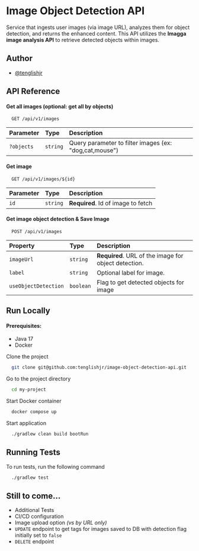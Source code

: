 
# Image Object Detection API

Service that ingests user images (via image URL), analyzes them for object detection, and returns the enhanced content. This API utilizes the **Imagga image analysis API** to retrieve detected objects within images.

## Author

- [@tenglishjr](https://www.github.com/tenglishjr)

## API Reference

#### Get all images (optional: get all by objects)

```http
  GET /api/v1/images
```

| Parameter | Type     | Description                |
| :-------- | :------- | :------------------------- |
| `?objects` | `string` | Query parameter to filter images (ex: "dog,cat,mouse")|

#### Get image

```http
  GET /api/v1/images/${id}
```

| Parameter | Type     | Description                       |
| :-------- | :------- | :-------------------------------- |
| `id`      | `string` | **Required**. Id of image to fetch|

#### Get image object detection & Save Image

```http
  POST /api/v1/images
```

| Property | Type     | Description                       |
| :-------- | :------- | :-------------------------------- |
| `imageUrl`      | `string` | **Required**. URL of the image for object detection.|
| `label`      | `string` | Optional label for image.|
| `useObjectDetection`      | `boolean` | Flag to get detected objects for image|


## Run Locally

#### Prerequisites:
- Java 17
- Docker

Clone the project

```bash
  git clone git@github.com:tenglishjr/image-object-detection-api.git
```

Go to the project directory

```bash
  cd my-project
```

Start Docker container

```bash
  docker compose up
```

Start application

```bash
  ./gradlew clean build bootRun
```


## Running Tests

To run tests, run the following command

```bash
  ./gradlew test
```

## Still to come...

- Additional Tests
- CI/CD configuration
- Image upload option _(vs by URL only)_
- `UPDATE` endpoint to get tags for images saved to DB with detection flag initially set to `false`
- `DELETE` endpoint

